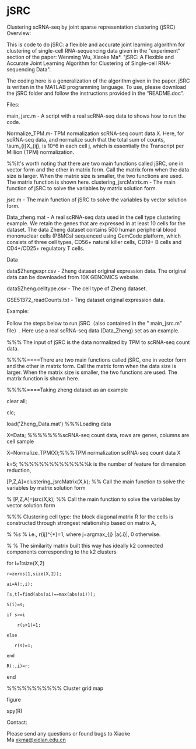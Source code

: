 # jSRC

Clustering scRNA-seq by joint sparse representation clustering (jSRC) Overview:

This is code to do jSRC: a flexible and accurate joint learning algorithm for clustering of single-cell RNA-sequencing data given in the "experiment" section of the paper:
Wenming Wu, Xiaoke Ma*. "jSRC: A Flexible and Accurate Joint Learning Algorithm for Clustering of Single-cell RNA-sequencing Data".

The coding here is a generalization of the algorithm given in the paper. jSRC is written in the MATLAB programming language. To use, please download the jSRC folder and follow the instructions provided in the “README.doc”.

Files:

main_jsrc.m - A script with a real scRNA-seq data to shows how to run the code.

Normalize_TPM.m- TPM normalization scRNA-seq count data X. Here, for scRNA-seq data, and normalize such that the total sum of counts, \sum_{i}X_{ij}, is 10^6 in each cell j, which is essentially the Transcript per Million (TPM) normalization.

%%It's worth noting that there are two main functions called jSRC, one in vector form and the other in matrix form. Call the matrix form when the data size is larger. When the matrix size is smaller, the two functions are used. The matrix function is shown here.
clustering_jsrcMatrix.m - The main function of jSRC to solve the variables by matrix solution form.

jsrc.m - The main function of jSRC to solve the variables by vector solution form.

Data_zheng.mat - A real scRNA-seq data used in the cell type clustering example. We retain the genes that are expressed in at least 10 cells for the dataset. The data Zheng dataset contains 500 human peripheral blood mononuclear cells (PBMCs) sequenced using GemCode platform, which consists of three cell types, CD56+ natural killer cells, CD19+ B cells and CD4+/CD25+ regulatory T cells.

Data

data$Zhengexpr.csv - Zheng dataset original expression data. The original data can be downloaded from 10X GENOMICS website. 

data$Zheng.celltype.csv - The cell type of Zheng dataset.

GSE51372_readCounts.txt - Ting dataset original expression data. 

Example:

Follow the steps below to run jSRC（also contained in the " main_jsrc.m" file）. Here use a real scRNA-seq data (Data_Zheng) set as an example.

%%% The input of jSRC is the data normalized by TPM to scRNA-seq count data.

%%%%====There are two main functions called jSRC, one in vector form and the other in matrix form. Call the matrix form when the data size is larger. When the matrix size is smaller, the two functions are used. The matrix function is shown here.

%%%%====Taking zheng dataset as an example

clear all;

clc;

load('Zheng_Data.mat') %%%Loading data

X=Data; %%%%%%%scRNA-seq count data, rows are genes, columns are cell sample

X=Normalize_TPM(X);%%%TPM normalization scRNA-seq count data X

k=5; %%%%%%%%%%%%%%k is the number of feature for dimension reduction,

[P,Z,A]=clustering_jsrcMatrix(X,k); %% Call the main function to solve the variables by matrix solution form

% [P,Z,A]=jsrc(X,k); %% Call the main function to solve the variables by vector solution form

%%% Clustering cell type: the block diagonal matrix R for the cells is constructed through strongest relationship based on matrix A, 

% %s % i.e.,  r{ij}^{*}=1, where j=argmax_{j} |a{.i}|, 0 otherwise. 

% % The similarity matrix built this way has ideally k2 connected components corresponding to the k2 clusters 

for i=1:size(X,2)
    
    r=zeros(1,size(X,2));
    
    ai=A(:,i);
    
    [s,t]=find(abs(ai)==max(abs(ai)));
    
    S(i)=s;
 
    if s>=i
        
        r(s+1)=1;
    
    else
       
       r(s)=1;
    
    end
    
    R(:,i)=r;

end

%%%%%%%%%%% Cluster grid map 

figure

spy(R)

Contact:

Please send any questions or found bugs to Xiaoke Ma xkma@xidian.edu.cn

